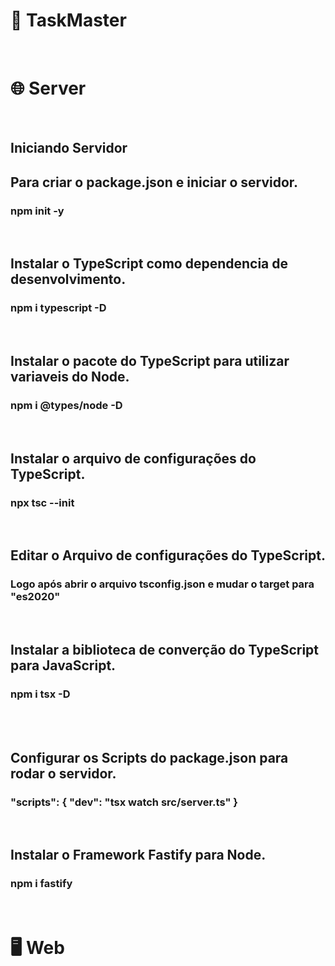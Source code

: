 <div>
  <h1>🚀 TaskMaster</h1>
  <br />
  <h1>🌐 Server</h1>
  <br />
  <h2>Iniciando Servidor</h2>
  <h2>Para criar o package.json e iniciar o servidor.</h2>
  <h3>npm init -y</h3>
  <br />
  <h2>Instalar o TypeScript como dependencia de desenvolvimento.</h2>
  <h3>npm i typescript -D</h3>
  <br />
  <h2>Instalar o pacote do TypeScript para utilizar variaveis do Node.</h2>
  <h3>npm i @types/node -D</h3>
  <br />
  <h2>Instalar o arquivo de configurações do TypeScript.</h2>
  <h3>npx tsc --init</h3>
  <br>
  <h2>Editar o Arquivo de configurações do TypeScript.</h2>
  <h3>
    Logo após abrir o arquivo tsconfig.json e mudar o target para "es2020"
  </h3>
  <br />
  <h2>Instalar a biblioteca de converção do TypeScript para JavaScript.</h2>
  <h3>npm i tsx -D</h3>
  <br />
  <br />
  <h2>Configurar os Scripts do package.json para rodar o servidor.</h2>
  <h3>"scripts": { "dev": "tsx watch src/server.ts" }</h3>
  <br />
  <h2>Instalar o Framework Fastify para Node.</h2>
  <h3>npm i fastify</h3>
  <br>
  <h1>🖥 Web</h1>
</div>
